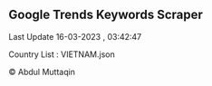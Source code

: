 

## Google Trends Keywords Scraper 
 
Last Update 16-03-2023 , 03:42:47

Country List :
VIETNAM.json



© Abdul Muttaqin 
